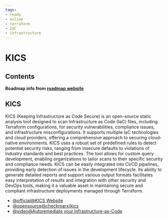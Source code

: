 ```yaml
---
tags:
- ready
- online
- terraform
- IaC
- infrastructure
---
```


# KICS

## Contents

__Roadmap info from [roadmap website](https://roadmap.sh/terraform/kics@MUkbLTMzmaVWbAJj6G3aj)__

## KICS

KICS (Keeping Infrastructure as Code Secure) is an open-source static analysis tool designed to scan Infrastructure as Code (IaC) files, including Terraform configurations, for security vulnerabilities, compliance issues, and infrastructure misconfigurations. It supports multiple IaC technologies and cloud providers, offering a comprehensive approach to securing cloud-native environments. KICS uses a robust set of predefined rules to detect potential security risks, ranging from insecure defaults to violations of industry standards and best practices. The tool allows for custom query development, enabling organizations to tailor scans to their specific security and compliance needs. KICS can be easily integrated into CI/CD pipelines, providing early detection of issues in the development lifecycle. Its ability to generate detailed reports and support various output formats facilitates easy interpretation of results and integration with other security and DevOps tools, making it a valuable asset in maintaining secure and compliant infrastructure deployments managed through Terraform.

* [@official@KICS Website](https://kics.io/index.html)
* [@opensource@checkmarx/kics](https://github.com/Checkmarx/kics)
* [@video@Autoremediate your Infrastructure-as-Code](https://www.youtube.com/watch?v=jVpQPTyg3hs)
